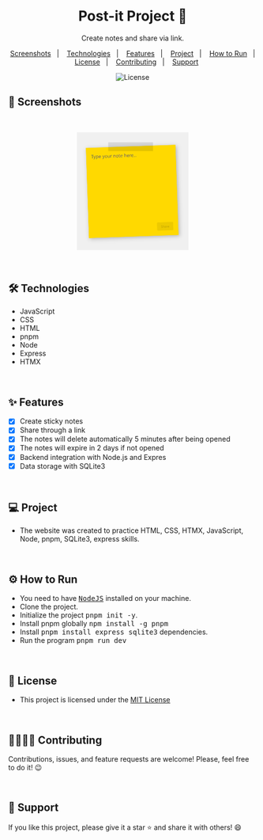 <h1 align="center"> Post-it Project 📝 </h1> 

<p align="center">Create notes and share via link.</p>

<p align="center">  
  <a href="#-screenshots">Screenshots</a>&nbsp;&nbsp;&nbsp;|&nbsp;&nbsp;&nbsp;
  <a href="#-technologies">Technologies</a>&nbsp;&nbsp;&nbsp;|&nbsp;&nbsp;&nbsp;
  <a href="#-features">Features</a>&nbsp;&nbsp;&nbsp;|&nbsp;&nbsp;&nbsp;
  <a href="#-project">Project</a>&nbsp;&nbsp;&nbsp;|&nbsp;&nbsp;&nbsp;
  <a href="#-how-to-run">How to Run</a>&nbsp;&nbsp;&nbsp;|&nbsp;&nbsp;&nbsp;
  <a href="#-license">License</a>&nbsp;&nbsp;&nbsp;|&nbsp;&nbsp;&nbsp;
  <a href="#-contributing">Contributing</a>&nbsp;&nbsp;&nbsp;|&nbsp;&nbsp;&nbsp;
  <a href="#support">Support</a>  
</p>

<p align="center">
  <img alt="License" src="https://img.shields.io/static/v1?label=license&message=MIT&color=c920c9&labelColor=000000">
</p>

## 📸 Screenshots

<br>

<p align="center">
  <img alt="Imagem do Projeto" src=".github/imagem-do-projeto.png" width="45%">
</p>

<br>

## 🛠 Technologies

- JavaScript
- CSS
- HTML
- pnpm
- Node
- Express
- HTMX

<br>

## ✨ Features

- [X] Create sticky notes
- [X] Share through a link
- [X] The notes will delete automatically 5 minutes after being opened
- [X] The notes will expire in 2 days if not opened
- [X] Backend integration with Node.js and Expres
- [X] Data storage with SQLite3

<br>

## 💻 Project

- The website was created to practice HTML, CSS, HTMX, JavaScript, Node, pnpm, SQLite3, express skills.

<br>

## ⚙ How to Run

- You need to have <kbd>[NodeJS](https://nodejs.org/en/download/)</kbd> installed on your machine.
- Clone the project.
- Initialize the project <kbd>pnpm init -y</kbd>.
- Install pnpm globally <kbd>npm install -g pnpm </kbd>
- Install <kbd>pnpm install express sqlite3</kbd> dependencies.
- Run the program <kbd>pnpm run dev</kbd>

<br>

## 📜 License

* This project is licensed under the [MIT License](https://choosealicense.com/licenses/mit/)

<br>

## 🫱🏻‍🫲🏻 Contributing
<p> Contributions, issues, and feature requests are welcome! Please, feel free to do it! 😉 </p>

<br>

## 🌟 Support
<p> If you like this project, please give it a star ⭐ and share it with others! 😄 </p>


